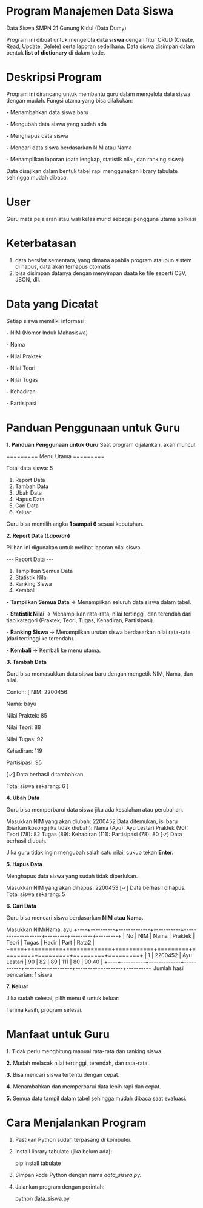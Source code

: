 # Program Manajemen Data Siswa
Data Siswa SMPN 21 Gunung Kidul (Data Dumy)

Program ini dibuat untuk mengelola **data siswa** dengan fitur CRUD (Create, Read, Update, Delete) serta laporan sederhana.
Data siswa disimpan dalam bentuk **list of dictionary** di dalam kode.

# Deskripsi Program
Program ini dirancang untuk membantu guru dalam mengelola data siswa dengan mudah.
Fungsi utama yang bisa dilakukan:

**-** Menambahkan data siswa baru

**-** Mengubah data siswa yang sudah ada

**-** Menghapus data siswa

**-** Mencari data siswa berdasarkan NIM atau Nama

**-** Menampilkan laporan (data lengkap, statistik nilai, dan ranking siswa)

Data disajikan dalam bentuk tabel rapi menggunakan library tabulate sehingga mudah dibaca.

# User
Guru mata pelajaran atau wali kelas murid sebagai pengguna utama aplikasi

# Keterbatasan
1. data bersifat sementara, yang dimana apabila program ataupun sistem di hapus, data akan terhapus otomatis
2. bisa disimpan datanya dengan menyimpan daata ke file seperti CSV, JSON, dll.


# Data yang Dicatat

Setiap siswa memiliki informasi:

**-** NIM (Nomor Induk Mahasiswa)

**-** Nama

**-** Nilai Praktek

**-** Nilai Teori

**-** Nilai Tugas

**-** Kehadiran

**-** Partisipasi


# Panduan Penggunaan untuk Guru

**1. Panduan Penggunaan untuk Guru**
Saat program dijalankan, akan muncul:

========= Menu Utama ========= 

Total data siswa: 5

1. Report Data  
2. Tambah Data
3. Ubah Data
4. Hapus Data
5. Cari Data
6. Keluar


 Guru bisa memilih angka **1 sampai 6** sesuai kebutuhan.

**2. Report Data (_Laporan_)**

Pilihan ini digunakan untuk melihat laporan nilai siswa.

--- Report Data ---
1. Tampilkan Semua Data
2. Statistik Nilai
3. Ranking Siswa
4. Kembali


**-** **Tampilkan Semua Data** → Menampilkan seluruh data siswa dalam tabel.

**-** **Statistik Nilai** → Menampilkan rata-rata, nilai tertinggi, dan terendah dari tiap kategori (Praktek, Teori, Tugas, Kehadiran, Partisipasi).

**-** **Ranking Siswa** → Menampilkan urutan siswa berdasarkan nilai rata-rata (dari tertinggi ke terendah).

**-** **Kembali** → Kembali ke menu utama.


**3. Tambah Data**

Guru bisa memasukkan data siswa baru dengan mengetik NIM, Nama, dan nilai.

Contoh:
[
NIM: 2200456

Nama: bayu

Nilai Praktek: 85

Nilai Teori: 88

Nilai Tugas: 92

Kehadiran: 119

Partisipasi: 95

[✓] Data berhasil ditambahkan

Total siswa sekarang: 6
]

**4. Ubah Data**

Guru bisa memperbarui data siswa jika ada kesalahan atau perubahan.

Masukkan NIM yang akan diubah: 2200452
Data ditemukan, isi baru (biarkan kosong jika tidak diubah):
Nama (Ayu): Ayu Lestari
Praktek (90):
Teori (78): 82
Tugas (89):
Kehadiran (111):
Partisipasi (78): 80
[✓] Data berhasil diubah.


Jika guru tidak ingin mengubah salah satu nilai, cukup tekan **Enter.**

**5. Hapus Data**

Menghapus data siswa yang sudah tidak diperlukan.

Masukkan NIM yang akan dihapus: 2200453
[✓] Data berhasil dihapus.
Total siswa sekarang: 5

**6. Cari Data**

Guru bisa mencari siswa berdasarkan **NIM atau Nama.**

Masukkan NIM/Nama: ayu
+----+----------+-------------+-----------+---------+---------+---------+---------+---------+
| No | NIM      | Nama        |   Praktek |   Teori |   Tugas |   Hadir |   Part  |   Rata2 |
+====+==========+=============+===========+=========+=========+=========+=========+=========+
|  1 | 2200452  | Ayu Lestari |        90 |      82 |      89 |     111 |      80 |   90.40 |
+----+----------+-------------+-----------+---------+---------+---------+---------+---------+
Jumlah hasil pencarian: 1 siswa

**7. Keluar**

Jika sudah selesai, pilih menu 6 untuk keluar:

Terima kasih, program selesai.


# Manfaat untuk Guru


**1.** Tidak perlu menghitung manual rata-rata dan ranking siswa.

**2.** Mudah melacak nilai tertinggi, terendah, dan rata-rata.

**3.** Bisa mencari siswa tertentu dengan cepat.

**4.** Menambahkan dan memperbarui data lebih rapi dan cepat.

**5.** Semua data tampil dalam tabel sehingga mudah dibaca saat evaluasi.

# Cara Menjalankan Program

1. Pastikan Python sudah terpasang di komputer.

2. Install library tabulate (jika belum ada):

    pip install tabulate

3. Simpan kode Python dengan nama _data_siswa.py._

4. Jalankan program dengan perintah:

    python data_siswa.py
